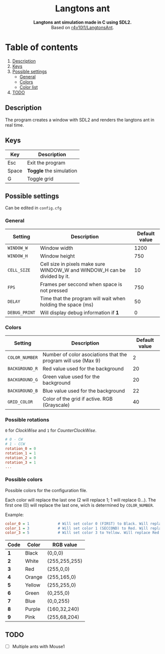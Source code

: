 <div align=center>
  <h1>Langtons ant</h1>
  <b>Langtons ant simulation made in C using SDL2.</b><br>
  Based on <a href="https://github.com/r4v10l1/LangtonsAnt">r4v10l1/LangtonsAnt</a>.
</div>

# Table of contents
1. [Description](https://github.com/r4v10l1/langtons-ant-c#Description)
1. [Keys](https://github.com/r4v10l1/langtons-ant-c#Keys)
2. [Possible settings](https://github.com/r4v10l1/langtons-ant-c#Possible-settings)
    - [General](https://github.com/r4v10l1/langtons-ant-c#General)
    - [Colors](https://github.com/r4v10l1/langtons-ant-c#Colors)
    - [Color list](https://github.com/r4v10l1/langtons-ant-c#Possible-colors)
4. [TODO](https://github.com/r4v10l1/langtons-ant-c#TODO)


## Description
The program creates a window with SDL2 and renders the langtons ant in real time.

## Keys
Key        | Description
-----------|------------------------
Esc        | Exit the program
Space      | **Toggle** the simulation
G          | Toggle grid

## Possible settings
Can be edited in `config.cfg`

### General
Setting         | Description                                                                | Default value
----------------|----------------------------------------------------------------------------|----------------
`WINDOW_W`      | Window width                                                               | 1200
`WINDOW_H`      | Window height                                                              | 750
`CELL_SIZE`     | Cell size in pixels make sure WINDOW_W and WINDOW_H can be divided by it.  | 10
`FPS`           | Frames per seccond when space is not pressed                               | 750
`DELAY`         | Time that the program will wait when holding the space (ms)                | 50
`DEBUG_PRINT`   | Will display debug information if **1**                                    | 0

### Colors
Setting         | Description                                                     | Default value
----------------|-----------------------------------------------------------------|----------------
`COLOR_NUMBER`  | Number of color asociations that the program will use (Max 9)   | 2
`BACKGROUND_R`  | Red value used for the background                               | 20
`BACKGROUND_G`  | Green value used for the background                             | 20
`BACKGROUND_B`  | Blue value used for the background                              | 22
`GRID_COLOR`    | Color of the grid if active. RGB (Grayscale)                    | 40

### Possible rotations
`0` for *ClockWise* and `1` for *CounterClockWise*.
```cfg
# 0 - CW
# 1 - CCW
rotation_0 = 0
rotation_1 = 1
rotation_2 = 0
rotation_3 = 1
...
```

### Possible colors
Possible colors for the configuration file.

Each color will replace the last one (2 will replace 1; 1 will replace 0...).
The first one (0) will replace the last one, wich is determined by `COLOR_NUMBER`.

Example:

```cfg
color_0 = 1             # Will set color 0 (FIRST) to Black. Will replace the last one (delends on COLOR_NUMBER).
color_1 = 3             # Will set color 1 (SECCOND) to Red. Will replace Black.
color_3 = 5             # Will set color 3 to Yellow. Will replace Red.
```

Code  | Color       | RGB value
------|-------------|-------------
**1** | Black       | (0,0,0)
**2** | White       | (255,255,255)
**3** | Red         | (255,0,0)
**4** | Orange      | (255,165,0)
**5** | Yellow      | (255,255,0)
**6** | Green       | (0,255,0)
**7** | Blue        | (0,0,255)
**8** | Purple      | (160,32,240)
**9** | Pink        | (255,68,204)

## TODO
- [ ] Multiple ants with Mouse1
